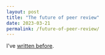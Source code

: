 ```yaml
---
layout: post
title: "The future of peer review"
date: 2023-03-21
permalink: /future-of-peer-review/
---
```


I've [written before](./ending-support-for-legacy-publishers).